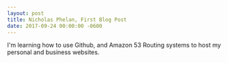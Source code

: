 ```yaml
---
layout: post
title: Nicholas Phelan, First Blog Post
date: 2017-09-24 00:00:00 -0600
---
```


I'm learning how to use Github, and Amazon 53 Routing systems to host my personal and business websites.
